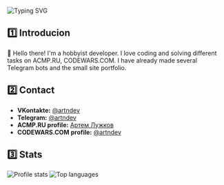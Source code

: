 
![Typing SVG](https://readme-typing-svg.herokuapp.com?font=Fira+Code&pause=1000&vCenter=true&width=435&height=100&lines=Hello+there%2C+I'm+Jr.+Web-Developer!;I+like+to+get+to+know+new+things!;I+learn+from+my+mistakes..;And+correct+them+%F0%9F%98%8E)

## 1️⃣ Introducion
👋 Hello there! I'm a hobbyist developer. I love coding and solving different tasks on ACMP.RU, CODEWARS.COM. I have already made several Telegram bots and the small site portfolio.
 
## 2️⃣ Contact
- <b>VKontakte:</b> [@artndev](https://vk.com/artndev)
- <b>Telegram:</b> [@artndev](https://t.me/artndev)
- <b>ACMP.RU profile:</b> [Артем Лужков](https://acmp.ru/index.asp?main=user&id=403836)
- <b>CODEWARS.COM profile:</b> [@artndev](https://www.codewars.com/users/artndev)

## 3️⃣ Stats
<img src="https://github-readme-stats.vercel.app/api?username=artndev&show_icons=true&theme=github_dark" alt="Profile stats" />
<img src="https://github-readme-stats.vercel.app/api/top-langs/?username=artndev&layout=compact&theme=github_dark" alt="Top languages" />

     
       





